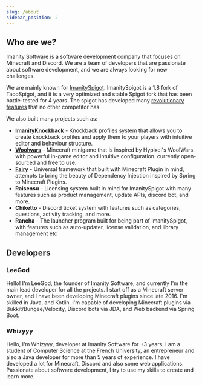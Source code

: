```yaml
---
slug: /about
sidebar_position: 2
---
```


## Who are we?

Imanity Software is a software development company that focuses on Minecraft and Discord.
We are a team of developers that are passionate about software development, and we are always looking for new challenges.

We are mainly known for [ImanitySpigot](https://builtbybit.com/resources/imanityspigot3-regular.10770/). ImanitySpigot is a 1.8 fork of TacoSpigot,
and it is a very optimized and stable Spigot fork that has been battle-tested for 4 years.
The spigot has developed many [revolutionary features](https://github.com/Imanity-Software/ImanitySpigot3-git/blob/master/FEATURES.md) that no other competitor has.

We also built many projects such as:
- [**ImanityKnockback**](https://builtbybit.com/resources/imanityknockback-kb-and-projectile.24842/) - Knockback profiles system that allows you to create knockback profiles and apply them to your players with intuitive editor and behaviour structure.
- [**Woolwars**](https://builtbybit.com/resources/woolwars-competitive-pvp-gamemode.26119/) - Minecraft minigame that is inspired by Hypixel's WoolWars. with powerful in-game editor and intuitive configuration. currently open-sourced and free to use.
- [**Fairy**](https://github.com/FairyProject/fairy) - Universal framework that built with Minecraft Plugin in mind, attempts to bring the beauty of Dependency Injection inspired by Spring to Minecraft Plugins.
- **Raisensu** - Licensing system built in mind for ImanitySpigot with many features such as product management, update APIs, discord bot, and more.
- **Chiketto** - Discord ticket system with features such as categories, questions, activity tracking, and more.
- **Rancha** - The launcher program built for being part of ImanitySpigot, with features such as auto-updater, license validation, and library management etc

## Developers

### LeeGod

Hello! I'm LeeGod, the founder of Imanity Software, and currently I'm the main lead developer for all the projects.
I start off as a Minecraft server owner, and I have been developing Minecraft plugins since late 2016.
I'm skilled in Java, and Kotlin. I'm capable of developing Minecraft plugins via Bukkit/Bungee/Velocity, Discord bots via JDA, and Web backend via Spring Boot.

### Whizyyy

Hello, I'm Whizyyy, developer at Imanity Software for +3 years.
I am a student of Computer Science at the French University, an entrepreneur and also a Java developer for more than 5 years of experience. 
I have developed a lot for Minecraft, Discord and also some web applications. Passionate about software development, I try to use my skills to create and learn more. 
